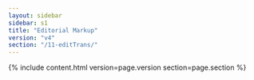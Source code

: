 ```yaml
---
layout: sidebar
sidebar: s1
title: "Editorial Markup"
version: "v4"
section: "/11-editTrans/"
---
```

{% include content.html version=page.version section=page.section %}